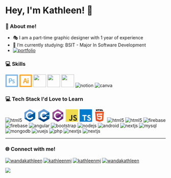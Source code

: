 # Hey, I'm Kathleen! 👋


### 💫 About me!
- 🎭 I am a part-time graphic designer with 1 year of experience 
- 🌱 I’m currently studying: BSIT - Major In Software Development
- [![portfolio](https://img.shields.io/badge/my_portfolio-000?style=for-the-badge&logo=ko-fi&logoColor=white)](https://wandakathleen.github.io/portfolio/)

### 💻  Skills
<img src="https://raw.githubusercontent.com/devicons/devicon/master/icons/photoshop/photoshop-line.svg" alt="photoshop" width="40" height="40"/> </a> 
<img src="https://raw.githubusercontent.com/devicons/devicon/master/icons/illustrator/illustrator-line.svg" alt="photoshop" width="40" height="40"/> 
<img src="https://uxwing.com/wp-content/themes/uxwing/download/brands-and-social-media/sony-vegas-logo-icon.png" width="40" height="40"/> </a>
<img src="https://www.cdnlogo.com/logos/m/82/microsoft-365.svg" width="40" height="40"/> </a>
<img src="https://www.cdnlogo.com/logos/b/32/blender.svg" width="40" height="40"/> </a> 
<img src="https://www.cdnlogo.com/logos/n/50/notion.svg" alt="notion" width="40" height="40"/> </a> 
<img src="https://www.cdnlogo.com/logos/c/7/canva.svg" alt="canva" width="40" height="40"/> </a> 




### 💻 Tech Stack I'd Love to Learn
<img src="https://www.vectorlogo.zone/logos/python/python-icon.svg" alt="html5" width="40" height="40"/> </a>
<img src="https://raw.githubusercontent.com/devicons/devicon/master/icons/c/c-original.svg" alt="c" width="40" height="40"/> </a> 
<img src="https://raw.githubusercontent.com/devicons/devicon/master/icons/cplusplus/cplusplus-original.svg" alt="cplusplus" width="40" height="40"/> </a> 
<img src="https://raw.githubusercontent.com/devicons/devicon/master/icons/csharp/csharp-original.svg" alt="csharp" width="40" height="40"/> </a> 
<img src="https://raw.githubusercontent.com/devicons/devicon/master/icons/javascript/javascript-original.svg" width="40" height="40"/> </a> 
<img src="https://raw.githubusercontent.com/devicons/devicon/master/icons/typescript/typescript-original.svg" alt="typescript" width="40" height="40"/> </a> 
<img src="https://raw.githubusercontent.com/devicons/devicon/master/icons/html5/html5-original-wordmark.svg" alt="html5" width="40" height="40"/> </a> 
<img src="https://www.vectorlogo.zone/logos/java/java-icon.svg" alt="html5" width="40" height="40"/> </a>
<img src="https://www.vectorlogo.zone/logos/figma/figma-icon.svg" alt="html5" width="40" height="40"/> </a> 
<img src="https://www.vectorlogo.zone/logos/google_cloud/google_cloud-icon.svg" alt="firebase" width="40" height="40"/> </a> 
<img src="https://www.vectorlogo.zone/logos/firebase/firebase-icon.svg" alt="firebase" width="40" height="40"/> </a> 
<img src="https://www.vectorlogo.zone/logos/angular/angular-icon.svg" alt="angular" width="40" height="40"/> </a> 
<img src="https://www.vectorlogo.zone/logos/getbootstrap/getbootstrap-icon.svg" alt="bootstrap" width="40" height="40"/> </a> 
<img src="https://www.vectorlogo.zone/logos/nodejs/nodejs-icon.svg" alt="nodejs" width="40" height="40"/> </a> 
<img src="https://www.vectorlogo.zone/logos/android/android-tile.svg" alt="android" width="40" height="40"/> </a> 
<img src="https://www.cdnlogo.com/logos/n/80/next-js.svg" alt="nextjs" width="40" height="40"/> </a> 
<img src="https://www.cdnlogo.com/logos/m/78/mysql.svg" alt="mysql" width="40" height="40"/> </a> 
<img src="https://www.cdnlogo.com/logos/m/30/mongodb-icon.svg" alt="mongodb" width="40" height="40"/> </a> 
<img src="https://www.cdnlogo.com/logos/v/84/vue-js.svg" alt="vuejs" width="40" height="40"/> </a> 
<img src="https://www.cdnlogo.com/logos/p/71/php.svg" alt="php" width="40" height="40"/> </a> 
<img src="https://www.cdnlogo.com/logos/r/63/react.svg" alt="nextjs" width="40" height="40"/> </a> 
<img src="https://www.cdnlogo.com/logos/t/58/tailwind-css.svg" alt="nextjs" width="40" height="40"/> </a> 


---
### 🌐 Connect with me!
<p align="left">
<a href="https://linkedin.com/in/wandakathleen" target="blank"><img align="center" src="https://raw.githubusercontent.com/rahuldkjain/github-profile-readme-generator/master/src/images/icons/Social/linked-in-alt.svg" alt="wandakathleen" height="30" width="40" /></a>
<a href="https://www.behance.net/wandakathleen" target="blank"><img align="center" src="https://raw.githubusercontent.com/rahuldkjain/github-profile-readme-generator/master/src/images/icons/Social/behance.svg" alt="kathleenmj" height="30" width="40" /></a>
<a href="https://facebook.com/cabaneroswanda" target="blank"><img align="center" src="https://raw.githubusercontent.com/rahuldkjain/github-profile-readme-generator/master/src/images/icons/Social/facebook.svg" alt="kathleenmj" height="30" width="40" /></a>
<a href="https://paypal.me/wandakathleen" target="blank"><img align="center" src="https://img.shields.io/badge/paypal-0079C1?style=for-the-badge&logo=paypal&logoColor=white" alt="wandakathleen" height="30" width="100" /></a>




[![](https://visitcount.itsvg.in/api?id=wandakathleen&icon=0&color=10)](https://visitcount.itsvg.in)
